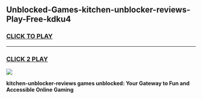 
## Unblocked-Games-kitchen-unblocker-reviews-Play-Free-kdku4
<h3>
<a href="https://premium76.site?title=kitchen-unblocker-reviews&ref=23A">CLICK TO PLAY</a></h3>
<hr>

<h3>
<a href="https://premium76.site?title=kitchen-unblocker-reviews&ref=23A">CLICK 2 PLAY</a>
  
</h3>

<a href="https://premium76.site?title=kitchen-unblocker-reviews&ref=23A"><img src="https://clearcache.store/games.png"></a>


**kitchen-unblocker-reviews games unblocked: Your Gateway to Fun and Accessible Online Gaming**
